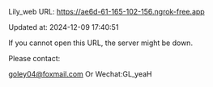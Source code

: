 Lily_web URL: https://ae6d-61-165-102-156.ngrok-free.app

Updated at: 2024-12-09 17:40:51

If you cannot open this URL, the server might be down.

Please contact: 

goley04@foxmail.com Or Wechat:GL_yeaH